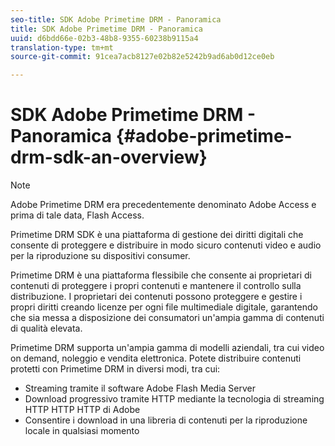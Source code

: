 ```yaml
---
seo-title: SDK Adobe Primetime DRM - Panoramica
title: SDK Adobe Primetime DRM - Panoramica
uuid: d6bdd66e-02b3-48b8-9355-60238b9115a4
translation-type: tm+mt
source-git-commit: 91cea7acb8127e02b82e5242b9ad6ab0d12ce0eb

---
```



# SDK Adobe Primetime DRM - Panoramica {#adobe-primetime-drm-sdk-an-overview}

>[!NOTE]
>
>Adobe Primetime DRM era precedentemente denominato Adobe Access e prima di tale data, Flash Access.

Primetime DRM SDK è una piattaforma di gestione dei diritti digitali che consente di proteggere e distribuire in modo sicuro contenuti video e audio per la riproduzione su dispositivi consumer.

Primetime DRM è una piattaforma flessibile che consente ai proprietari di contenuti di proteggere i propri contenuti e mantenere il controllo sulla distribuzione. I proprietari dei contenuti possono proteggere e gestire i propri diritti creando licenze per ogni file multimediale digitale, garantendo che sia messa a disposizione dei consumatori un&#39;ampia gamma di contenuti di qualità elevata.

Primetime DRM supporta un&#39;ampia gamma di modelli aziendali, tra cui video on demand, noleggio e vendita elettronica. Potete distribuire contenuti protetti con Primetime DRM in diversi modi, tra cui:

* Streaming tramite il software Adobe Flash Media Server
* Download progressivo tramite HTTP mediante la tecnologia di streaming HTTP HTTP HTTP di Adobe
* Consentire i download in una libreria di contenuti per la riproduzione locale in qualsiasi momento

